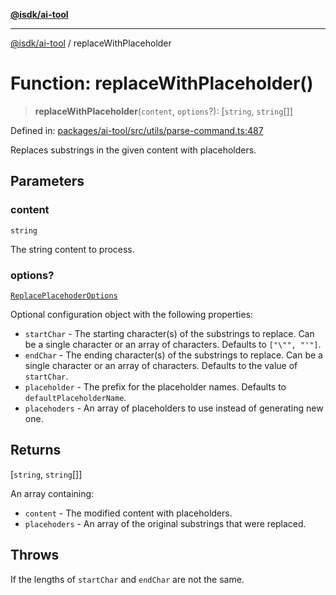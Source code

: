 [**@isdk/ai-tool**](../README.md)

***

[@isdk/ai-tool](../globals.md) / replaceWithPlaceholder

# Function: replaceWithPlaceholder()

> **replaceWithPlaceholder**(`content`, `options`?): \[`string`, `string`[]\]

Defined in: [packages/ai-tool/src/utils/parse-command.ts:487](https://github.com/isdk/ai-tool.js/blob/79d5773fa454dc7789b1291b1ebd73e4c1b93154/src/utils/parse-command.ts#L487)

Replaces substrings in the given content with placeholders.

## Parameters

### content

`string`

The string content to process.

### options?

[`ReplacePlacehoderOptions`](../interfaces/ReplacePlacehoderOptions.md)

Optional configuration object with the following properties:
  - `startChar` - The starting character(s) of the substrings to replace. Can be a single character or an array of characters. Defaults to `["\"", "'"]`.
  - `endChar` - The ending character(s) of the substrings to replace. Can be a single character or an array of characters. Defaults to the value of `startChar`.
  - `placeholder` - The prefix for the placeholder names. Defaults to `defaultPlaceholderName`.
  - `placehoders` - An array of placeholders to use instead of generating new one.

## Returns

\[`string`, `string`[]\]

An array containing:
  - `content` - The modified content with placeholders.
  - `placehoders` - An array of the original substrings that were replaced.

## Throws

If the lengths of `startChar` and `endChar` are not the same.

